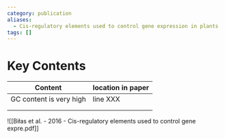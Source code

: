 ```yaml
---
category: publication
aliases:
  - Cis-regulatory elements used to control gene expression in plants
tags: []
---
```

# Key Contents

| Content                 | location in paper |
| ----------------------- | ----------------- |
| GC content is very high | line XXX          |
|                         |                   |
|                         |                   |

![[Biłas et al. - 2016 - Cis-regulatory elements used to control gene expre.pdf]]
